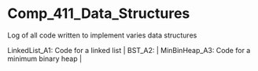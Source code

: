 # Comp_411_Data_Structures
Log of all code written to implement varies data structures

LinkedList_A1: Code for a linked list |
BST_A2: |
MinBinHeap_A3: Code for a minimum binary heap |

